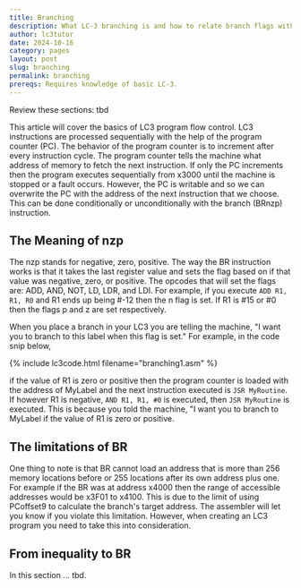 ```yaml
---
title: Branching
description: What LC-3 branching is and how to relate branch flags with inequalities.
author: lc3tutor
date: 2024-10-16
category: pages
layout: post
slug: branching
permalink: branching
prereqs: Requires knowledge of basic LC-3.
---
```


Review these sections: tbd

This article will cover the basics of LC3 program flow control. LC3 instructions are processed sequentially with the help of the program counter (PC). The behavior of the program counter is to increment after every instruction cycle. The program counter tells the machine what address of memory to fetch the next instruction. If only the PC increments then the program executes sequentially from x3000 until the machine is stopped or a fault occurs. However, the PC is writable and so we can overwrite the PC with the address of the next instruction that we choose. This can be done conditionally or unconditionally with the branch (BRnzp) instruction.

## The Meaning of nzp

The nzp stands for negative, zero, positive. The way the BR instruction works is that it takes the last register value and sets the flag based on if that value was negative, zero, or positive. The opcodes that will set the flags are: ADD, AND, NOT, LD, LDR, and LDI. For example, if you execute `ADD R1, R1, R0` and R1 ends up being #-12 then the n flag is set. If R1 is #15 or #0 then the flags p and z are set respectively.

When you place a branch in your LC3 you are telling the machine, "I want you to branch to this label when this flag is set." For example, in the code snip below,

{% include lc3code.html filename="branching1.asm" %}

if the value of R1 is zero or positive then the program counter is loaded with the address of MyLabel and the next instruction executed is `JSR MyRoutine`. If however R1 is negative, `AND R1, R1, #0` is executed, then `JSR MyRoutine` is executed. This is because you told the machine, "I want you to branch to MyLabel if the value of R1 is zero or positive.

## The limitations of BR

One thing to note is that BR cannot load an address that is more than 256 memory locations before or 255 locations after its own address plus one. For example if the BR was at address x4000 then the range of accessible addresses would be x3F01 to x4100. This is due to the limit of using PCoffset9 to calculate the branch's target address. The assembler will let you know if you violate this limitation. However, when creating an LC3 program you need to take this into consideration.

## From inequality to BR

In this section ... tbd.